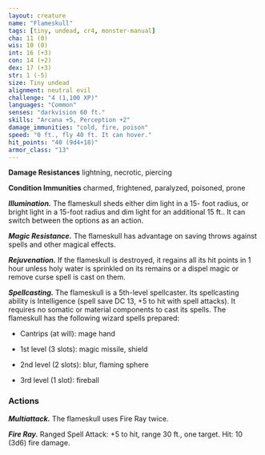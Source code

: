 ```yaml
---
layout: creature
name: "Flameskull"
tags: [tiny, undead, cr4, monster-manual]
cha: 11 (0)
wis: 10 (0)
int: 16 (+3)
con: 14 (+2)
dex: 17 (+3)
str: 1 (-5)
size: Tiny undead
alignment: neutral evil
challenge: "4 (1,100 XP)"
languages: "Common"
senses: "darkvision 60 ft."
skills: "Arcana +5, Perception +2"
damage_immunities: "cold, fire, poison"
speed: "0 ft., fly 40 ft. It can hover."
hit_points: "40 (9d4+18)"
armor_class: "13"
---
```


**Damage Resistances** lightning, necrotic, piercing

**Condition Immunities** charmed, frightened, paralyzed, poisoned, prone

***Illumination.*** The flameskull sheds either dim light in a 15- foot radius, or bright light in a 15-foot radius and dim light for an additional 15 ft.. It can switch between the options as an action.

***Magic Resistance.*** The flameskull has advantage on saving throws against spells and other magical effects.

***Rejuvenation.*** If the flameskull is destroyed, it regains all its hit points in 1 hour unless holy water is sprinkled on its remains or a dispel magic or remove curse spell is cast on them.

***Spellcasting.*** The flameskull is a 5th-level spellcaster. Its spellcasting ability is Intelligence (spell save DC 13, +5 to hit with spell attacks). It requires no somatic or material components to cast its spells. The flameskull has the following wizard spells prepared:

* Cantrips (at will): mage hand

* 1st level (3 slots): magic missile, shield

* 2nd level (2 slots): blur, flaming sphere

* 3rd level (1 slot): fireball

### Actions

***Multiattack.*** The flameskull uses Fire Ray twice.

***Fire Ray.*** Ranged Spell Attack: +5 to hit, range 30 ft., one target. Hit: 10 (3d6) fire damage.
